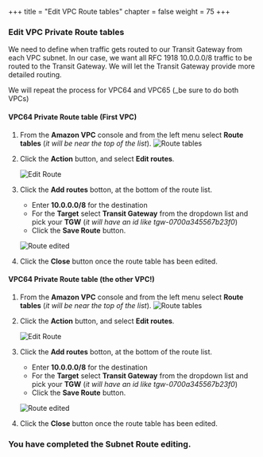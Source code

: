 +++
title = "Edit VPC Route tables"
chapter = false
weight = 75
+++

### Edit VPC Private Route tables

We need to define when traffic gets routed to our Transit Gateway from each VPC subnet. In our case, we want all RFC 1918 10.0.0.0/8 traffic to be routed to the Transit Gateway. We will let the Transit Gateway provide more detailed routing. 

We will repeat the process for VPC64 and VPC65 (_be sure to do both VPCs)


#### VPC64 Private Route table (First VPC)
1. From the **Amazon VPC** console and from the left menu select **Route tables** (_it will be near the top of the list_).
   ![Route tables](/images/tgw-vpc-rt-vpc64-list.png)

1. Click the **Action** button, and select **Edit routes**.

   ![Edit Route](/images/tgw-vpc-rt-vpc64-edit.png)

1. Click the **Add routes** botton, at the bottom of the route list. 
   - Enter **10.0.0.0/8** for the destination
   - For the **Target** select **Transit Gateway** from the dropdown list and pick your **TGW** (_it will have an id like tgw-0700a345567b23f0_)
   - Click the **Save Route** button.

    ![Route edited](/images/tgw-vpc-rt-edited.png)
1. Click the **Close** button once the route table has been edited.

#### VPC64 Private Route table (the other VPC!)
1. From the **Amazon VPC** console and from the left menu select **Route tables** (_it will be near the top of the list_).
   ![Route tables](/images/tgw-vpc-rt-vpc65-list.png)

1. Click the **Action** button, and select **Edit routes**.

   ![Edit Route](/images/tgw-vpc-rt-vpc65-edit.png)

1. Click the **Add routes** botton, at the bottom of the route list. 
   - Enter **10.0.0.0/8** for the destination
   - For the **Target** select **Transit Gateway** from the dropdown list and pick your **TGW** (_it will have an id like tgw-0700a345567b23f0_)
   - Click the **Save Route** button.

    ![Route edited](/images/tgw-vpc-rt-edited.png)
1. Click the **Close** button once the route table has been edited.

### You have completed the Subnet Route editing.